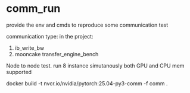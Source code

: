 # comm_run
provide the env and cmds to reproduce some communication test

communication type: in the project:
1. ib_write_bw
2. mooncake transfer_engine_bench

Node to node test. run 8 instance simutanously
both GPU and CPU mem supported

docker build -t nvcr.io/nvidia/pytorch:25.04-py3-comm -f comm .
